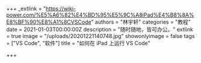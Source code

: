 +++
_extlink = "https://wiki-power.com/%E5%A6%82%E4%BD%95%E5%9C%A8iPad%E4%B8%8A%E8%BF%90%E8%A1%8CVSCode"
authors = "林宇轩"
categories = "教程"
date = 2021-01-03T00:00:00Z
description = "随时随地，皆可办公。"
extlink = true
image = "/uploads/20201221140748.jpg"
showonlyimage = false
tags = ["VS Code", "软件"]
title = "如何在 iPad 上运行 VS Code"

+++
